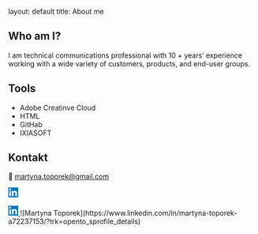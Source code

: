 layout: default
title: About me

## Who am I?
I am technical communications professional with 10 + years’ experience working with a wide variety of customers, products, and end-user groups. 

## Tools
- Adobe Creatinve Cloud
- HTML
- GitHab
- IXIASOFT

## Kontakt
📨 martyna.toporek@gmail.com


<a href="https://www.linkedin.com/in/LinkedIn_logo.png/">
  <img src="images/LinkedIn_logo.png" alt="LinkedIn" width="20" height="20">
</a> 

<p align="left">
  <a href="https://www.linkedin.com/in/Martyna Toporek/" target="_blank">
    <img src="images/LinkedIn_logo.png" alt="LinkedIn" width="20" height="20" />
  </a>
  ![Martyna Toporek](https://www.linkedin.com/in/martyna-toporek-a72237153/?trk=opento_sprofile_details)
</p>
